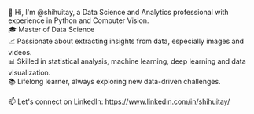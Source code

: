 👋 Hi, I'm @shihuitay, a Data Science and Analytics professional with experience in Python and Computer Vision.<br />
🎓 Master of Data Science  <br />
📈 Passionate about extracting insights from data, especially images and videos.<br />
📊 Skilled in statistical analysis, machine learning, deep learning and data visualization.<br />
📚 Lifelong learner, always exploring new data-driven challenges.<br />
<br />
📫 Let's connect on LinkedIn: https://www.linkedin.com/in/shihuitay/


<!---
shihuitay/shihuitay is a ✨ special ✨ repository because its `README.md` (this file) appears on your GitHub profile.
You can click the Preview link to take a look at your changes.
--->
